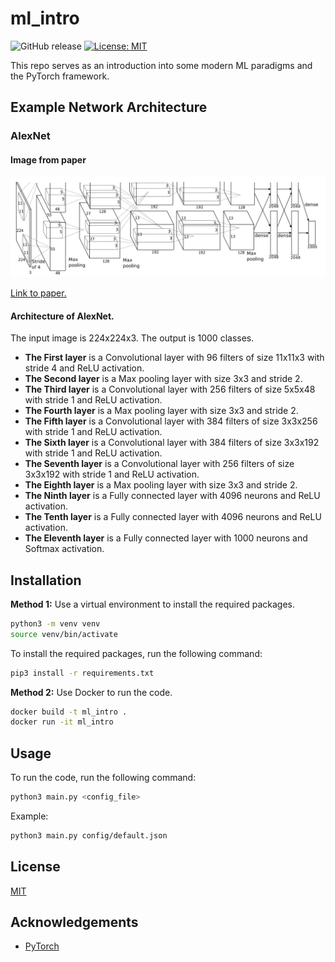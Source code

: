 # ml_intro 
![GitHub release](https://img.shields.io/badge/Release-v0.1.0-blue.svg)
[![License: MIT](https://img.shields.io/badge/License-MIT-yellow.svg)](https://opensource.org/licenses/MIT)

This repo serves as an introduction into some modern ML paradigms and the PyTorch framework. 

## Example Network Architecture
### AlexNet
#### Image from paper 
![Example Network Architecture](network_architecture.png)

[Link to paper.](
    https://papers.nips.cc/paper/4824-imagenet-classification-with-deep-convolutional-neural-networks.pdf
)


#### Architecture of AlexNet. 
The input image is 224x224x3. The output is 1000 classes.
* **The First layer** is a Convolutional layer with 96 filters of size 11x11x3 with stride 4 and ReLU activation.
* **The Second layer** is a Max pooling layer with size 3x3 and stride 2.
* **The Third layer** is a Convolutional layer with 256 filters of size 5x5x48 with stride 1 and ReLU activation.
* **The Fourth layer** is a Max pooling layer with size 3x3 and stride 2.
* **The Fifth layer** is a Convolutional layer with 384 filters of size 3x3x256 with stride 1 and ReLU activation.
* **The Sixth layer** is a Convolutional layer with 384 filters of size 3x3x192 with stride 1 and ReLU activation.
* **The Seventh layer** is a Convolutional layer with 256 filters of size 3x3x192 with stride 1 and ReLU activation.
* **The Eighth layer** is a Max pooling layer with size 3x3 and stride 2.
* **The Ninth layer** is a Fully connected layer with 4096 neurons and ReLU activation.
* **The Tenth layer** is a Fully connected layer with 4096 neurons and ReLU activation.
* **The Eleventh layer** is a Fully connected layer with 1000 neurons and Softmax activation.



## Installation
**Method 1:** Use a virtual environment to install the required packages.
```bash
python3 -m venv venv
source venv/bin/activate
```
To install the required packages, run the following command:
```bash
pip3 install -r requirements.txt
```

**Method 2:** Use Docker to run the code.
```bash
docker build -t ml_intro .
docker run -it ml_intro
```

## Usage
To run the code, run the following command:
```bash
python3 main.py <config_file>
```
Example:
```bash
python3 main.py config/default.json
```

## License
[MIT](https://choosealicense.com/licenses/mit/)

## Acknowledgements
* [PyTorch](https://pytorch.org/)